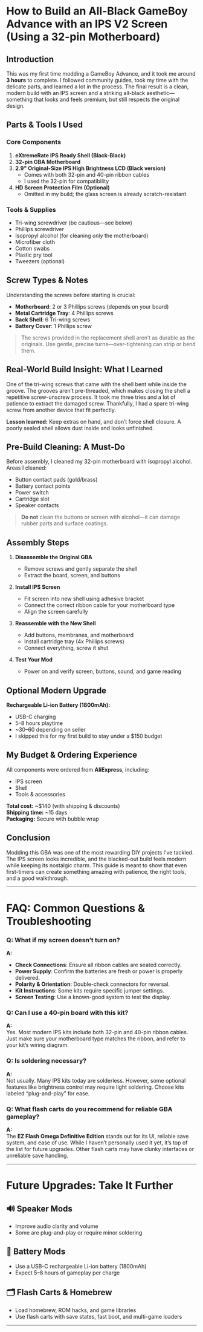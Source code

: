 
# How to Build an All-Black GameBoy Advance with an IPS V2 Screen (Using a 32-pin Motherboard)

## Introduction
This was my first time modding a GameBoy Advance, and it took me around **3 hours** to complete. I followed community guides, took my time with the delicate parts, and learned a lot in the process. The final result is a clean, modern build with an IPS screen and a striking all-black aesthetic—something that looks and feels premium, but still respects the original design.

## Parts & Tools I Used

### Core Components
1. **eXtremeRate IPS Ready Shell (Black-Black)**
2. **32-pin GBA Motherboard**
3. **2.9" Original-Size IPS High Brightness LCD (Black version)**
   - Comes with both 32-pin and 40-pin ribbon cables
   - I used the 32-pin for compatibility
4. **HD Screen Protection Film (Optional)**
   - Omitted in my build; the glass screen is already scratch-resistant

### Tools & Supplies
- Tri-wing screwdriver (be cautious—see below)
- Phillips screwdriver
- Isopropyl alcohol (for cleaning *only* the motherboard)
- Microfiber cloth
- Cotton swabs
- Plastic pry tool
- Tweezers (optional)

## Screw Types & Notes
Understanding the screws before starting is crucial:

- **Motherboard**: 2 or 3 Phillips screws (depends on your board)
- **Metal Cartridge Tray**: 4 Phillips screws
- **Back Shell**: 6 Tri-wing screws
- **Battery Cover**: 1 Phillips screw

> The screws provided in the replacement shell aren’t as durable as the originals. Use gentle, precise turns—over-tightening can strip or bend them.

## Real-World Build Insight: What I Learned
One of the tri-wing screws that came with the shell bent while inside the groove. The grooves aren’t pre-threaded, which makes closing the shell a repetitive screw-unscrew process. It took me three tries and a lot of patience to extract the damaged screw. Thankfully, I had a spare tri-wing screw from another device that fit perfectly.

**Lesson learned:** Keep extras on hand, and don’t force shell closure. A poorly sealed shell allows dust inside and looks unfinished.

## Pre-Build Cleaning: A Must-Do
Before assembly, I cleaned my 32-pin motherboard with isopropyl alcohol. Areas I cleaned:
- Button contact pads (gold/brass)
- Battery contact points
- Power switch
- Cartridge slot
- Speaker contacts

> **Do not** clean the buttons or screen with alcohol—it can damage rubber parts and surface coatings.

## Assembly Steps

1. **Disassemble the Original GBA**
   - Remove screws and gently separate the shell
   - Extract the board, screen, and buttons

2. **Install IPS Screen**
   - Fit screen into new shell using adhesive bracket
   - Connect the correct ribbon cable for your motherboard type
   - Align the screen carefully

3. **Reassemble with the New Shell**
   - Add buttons, membranes, and motherboard
   - Install cartridge tray (4x Phillips screws)
   - Connect everything, screw it shut

4. **Test Your Mod**
   - Power on and verify screen, buttons, sound, and game reading

## Optional Modern Upgrade
**Rechargeable Li-ion Battery (1800mAh):**
- USB-C charging
- 5–8 hours playtime
- ~$30–$60 depending on seller
- I skipped this for my first build to stay under a $150 budget

## My Budget & Ordering Experience
All components were ordered from **AliExpress**, including:
- IPS screen
- Shell
- Tools & accessories

**Total cost:** ~$140 (with shipping & discounts)  
**Shipping time:** ~15 days  
**Packaging:** Secure with bubble wrap

## Conclusion
Modding this GBA was one of the most rewarding DIY projects I’ve tackled. The IPS screen looks incredible, and the blacked-out build feels modern while keeping its nostalgic charm. This guide is meant to show that even first-timers can create something amazing with patience, the right tools, and a good walkthrough.

---

# FAQ: Common Questions & Troubleshooting

### Q: What if my screen doesn’t turn on?
**A:**  
- **Check Connections**: Ensure all ribbon cables are seated correctly.  
- **Power Supply**: Confirm the batteries are fresh or power is properly delivered.  
- **Polarity & Orientation**: Double-check connectors for reversal.  
- **Kit Instructions**: Some kits require specific jumper settings.  
- **Screen Testing**: Use a known-good system to test the display.

### Q: Can I use a 40-pin board with this kit?
**A:**  
Yes. Most modern IPS kits include both 32-pin and 40-pin ribbon cables. Just make sure your motherboard type matches the ribbon, and refer to your kit’s wiring diagram.

### Q: Is soldering necessary?
**A:**  
Not usually. Many IPS kits today are solderless. However, some optional features like brightness control may require light soldering. Choose kits labeled “plug-and-play” for ease.

### Q: What flash carts do you recommend for reliable GBA gameplay?
**A:**  
The **EZ Flash Omega Definitive Edition** stands out for its UI, reliable save system, and ease of use. While I haven’t personally used it yet, it’s top of the list for future upgrades. Other flash carts may have clunky interfaces or unreliable save handling.

---

# Future Upgrades: Take It Further

## 🔊 Speaker Mods
- Improve audio clarity and volume
- Some are plug-and-play or require minor soldering

## 🔋 Battery Mods
- Use a USB-C rechargeable Li-ion battery (1800mAh)
- Expect 5–8 hours of gameplay per charge

## 🗂 Flash Carts & Homebrew
- Load homebrew, ROM hacks, and game libraries
- Use flash carts with save states, fast boot, and multi-game loaders

---
